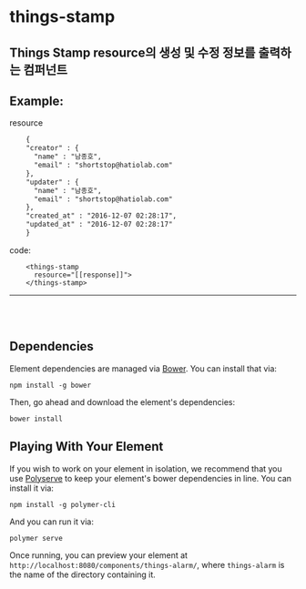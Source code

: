 # things-stamp

## Things Stamp resource의 생성 및 수정 정보를 출력하는 컴퍼넌트


## Example:
resource

```html
    {
    "creator" : {
      "name" : "남종호",
      "email" : "shortstop@hatiolab.com"
    },
    "updater" : {
      "name" : "남종호",
      "email" : "shortstop@hatiolab.com"
    },
    "created_at" : "2016-12-07 02:28:17",
    "updated_at" : "2016-12-07 02:28:17"
    }
```
code:
```
    <things-stamp
      resource="[[response]]">
    </things-stamp>
```

*****
</br></br>


## Dependencies

Element dependencies are managed via [Bower](http://bower.io/). You can
install that via:

    npm install -g bower

Then, go ahead and download the element's dependencies:

    bower install

## Playing With Your Element

If you wish to work on your element in isolation, we recommend that you use
[Polyserve](https://github.com/PolymerLabs/polyserve) to keep your element's
bower dependencies in line. You can install it via:

    npm install -g polymer-cli

And you can run it via:

    polymer serve

Once running, you can preview your element at
`http://localhost:8080/components/things-alarm/`, where `things-alarm` is the name of the directory containing it.
